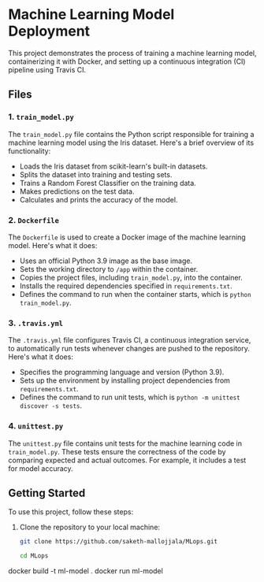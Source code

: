 # Machine Learning Model Deployment

This project demonstrates the process of training a machine learning model, containerizing it with Docker, and setting up a continuous integration (CI) pipeline using Travis CI.

## Files

### 1. `train_model.py`

The `train_model.py` file contains the Python script responsible for training a machine learning model using the Iris dataset. Here's a brief overview of its functionality:

- Loads the Iris dataset from scikit-learn's built-in datasets.
- Splits the dataset into training and testing sets.
- Trains a Random Forest Classifier on the training data.
- Makes predictions on the test data.
- Calculates and prints the accuracy of the model.

### 2. `Dockerfile`

The `Dockerfile` is used to create a Docker image of the machine learning model. Here's what it does:

- Uses an official Python 3.9 image as the base image.
- Sets the working directory to `/app` within the container.
- Copies the project files, including `train_model.py`, into the container.
- Installs the required dependencies specified in `requirements.txt`.
- Defines the command to run when the container starts, which is `python train_model.py`.

### 3. `.travis.yml`

The `.travis.yml` file configures Travis CI, a continuous integration service, to automatically run tests whenever changes are pushed to the repository. Here's what it does:

- Specifies the programming language and version (Python 3.9).
- Sets up the environment by installing project dependencies from `requirements.txt`.
- Defines the command to run unit tests, which is `python -m unittest discover -s tests`.

### 4. `unittest.py`

The `unittest.py` file contains unit tests for the machine learning code in `train_model.py`. These tests ensure the correctness of the code by comparing expected and actual outcomes. For example, it includes a test for model accuracy.

## Getting Started

To use this project, follow these steps:

1. Clone the repository to your local machine:

   ```bash
   git clone https://github.com/saketh-mallojjala/MLops.git

   cd MLops

docker build -t ml-model .
docker run ml-model

